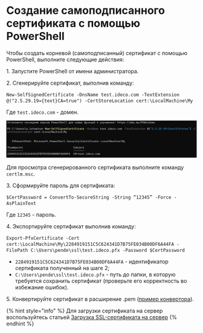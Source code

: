 # Создание самоподписанного сертификата c помощью PowerShell

Чтобы создать корневой (самоподписанный) сертификат с помощью PowerShell, выполните следующие действия:

1\. Запустите PowerShell от имени администратора.

2\. Сгенерируйте сертификат, выполнив команду:

```
New-SelfSignedCertificate -DnsName test.ideco.com -TextExtension @("2.5.29.19={text}CA=true") -CertStoreLocation cert:\LocalMachine\My
```

Где `test.ideco.com` - домен.

![](/.gitbook/assets/creating-ssl-sert-powershell.png)

Для просмотра сгенерированного сертификата выполните команду `certlm.msc`.

3\. Сформируйте пароль для сертификата:

```
$CertPassword = ConvertTo-SecureString -String “12345” -Force -AsPlainText
```

Где  `12345` - пароль.

4\. Экспортируйте сертификат выполнив команду:

```
Export-PfxCertificate -Cert cert:\LocalMachine\My\2284919151C5C624341D7B75FE034B00DF6A44FA -FilePath C:\Users\pende\ssl\test.ideco.pfx -Password $CertPassword
```

* `2284919151C5C624341D7B75FE034B00DF6A44FA` - идентификатор сертификата полученный на шаге 2;
* `C:\Users\pende\ssl\test.ideco.pfx` - путь до папки, в которую требуется сохранить сертификат (проверьте его корректность во избежание ошибок).

5\. Конвертируйте сертификат в расширение .pem ([пример конвертора](https://www.leaderssl.ru/tools/ssl_converter)).

{% hint style="info" %}
Для загрузки сертификата на сервер воспользуйтесь статьей [Загрузка SSL-сертификата на сервер](/settings/services/certificates/upload-ssl-certificate-to-server.md)
{% endhint %}